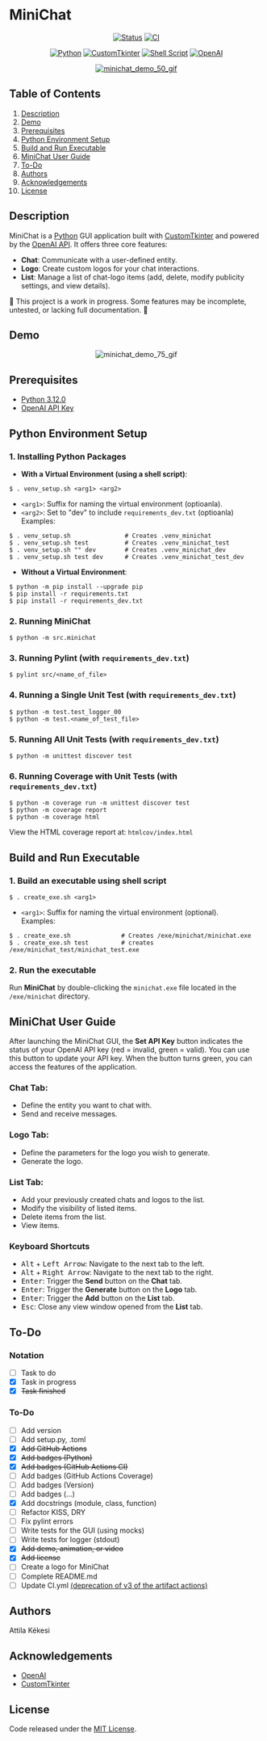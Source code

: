 # MiniChat
<div align="center">

   [![Status](https://img.shields.io/badge/Status-in_progress-yellow.svg)](https://github.com/akekesi/minichat?tab=readme-ov-file#description)
   [![CI](https://github.com/akekesi/minichat/actions/workflows/ci.yml/badge.svg)](https://github.com/akekesi/minichat/actions)
</div>

<div align="center">

   [![Python](https://img.shields.io/badge/Python-3.12.0-blue)](https://www.python.org/downloads/release/python-3120/)
   [![CustomTkinter](https://img.shields.io/badge/CustomTkinter-✔-blue)](https://customtkinter.tomschimansky.com/)
   [![Shell Script](https://img.shields.io/badge/Shell_Script-✔-blue)](https://en.wikipedia.org/wiki/Shell_script)
   [![OpenAI](https://img.shields.io/badge/OpenAI_API-✔-blue)](https://openai.com/)
</div>

<p align="center">
   <a href="#demo" title="Click to view full-size GIF in Demo section">
      <img src="gif/minichat_demo_50.gif" alt="minichat_demo_50_gif">
  </a>
</p>

## Table of Contents
1. [Description](#description)
1. [Demo](#demo)
1. [Prerequisites](#prerequisites)
1. [Python Environment Setup](#python-environment-setup)
1. [Build and Run Executable](#build-and-run-executable)
1. [MiniChat User Guide](#minichat-user-guide)
1. [To-Do](#to-do)
1. [Authors](#authors)
1. [Acknowledgements](#acknowledgements)
1. [License](#license)

## Description
MiniChat is a [Python](https://www.python.org/) GUI application built with [CustomTkinter](https://customtkinter.tomschimansky.com/) and powered by the [OpenAI API](https://openai.com/). It offers three core features:

- **Chat**: Communicate with a user-defined entity.
- **Logo**: Create custom logos for your chat interactions.
- **List**: Manage a list of chat-logo items (add, delete, modify publicity settings, and view details).

🚧 This project is a work in progress. Some features may be incomplete, untested, or lacking full documentation. 🚧

## Demo
<p align="center">
  <img src="gif/minichat_demo_75.gif" alt="minichat_demo_75_gif">
</p>

## Prerequisites
- [Python 3.12.0](https://www.python.org/downloads/release/python-3120/)
- [OpenAI API Key](https://platform.openai.com/api-keys)

## Python Environment Setup
### 1. Installing Python Packages
- **With a Virtual Environment (using a shell script)**:
```
$ . venv_setup.sh <arg1> <arg2>
```
   - `<arg1>`: Suffix for naming the virtual environment (optioanla).
   - `<arg2>`: Set to "dev" to include `requirements_dev.txt` (optioanla)  
   Examples:
   ```
   $ . venv_setup.sh               # Creates .venv_minichat
   $ . venv_setup.sh test          # Creates .venv_minichat_test
   $ . venv_setup.sh "" dev        # Creates .venv_minichat_dev
   $ . venv_setup.sh test dev      # Creates .venv_minichat_test_dev
   ```
- **Without a Virtual Environment**:
```
$ python -m pip install --upgrade pip
$ pip install -r requirements.txt
$ pip install -r requirements_dev.txt
```

### 2. Running MiniChat
```
$ python -m src.minichat
```

### 3. Running Pylint (with `requirements_dev.txt`)
```
$ pylint src/<name_of_file>
```

### 4. Running a Single Unit Test (with `requirements_dev.txt`)
```
$ python -m test.test_logger_00
$ python -m test.<name_of_test_file>
```

### 5. Running All Unit Tests (with `requirements_dev.txt`)
```
$ python -m unittest discover test
```

### 6. Running Coverage with Unit Tests (with `requirements_dev.txt`)
```
$ python -m coverage run -m unittest discover test
$ python -m coverage report
$ python -m coverage html
```
View the HTML coverage report at: `htmlcov/index.html`

## Build and Run Executable
### 1. Build an executable using shell script
```
$ . create_exe.sh <arg1>
```
   - `<arg1>`: Suffix for naming the virtual environment (optional).  
   Examples:
   ```
   $ . create_exe.sh              # Creates /exe/minichat/minichat.exe
   $ . create_exe.sh test         # creates /exe/minichat_test/minichat_test.exe
   ```

### 2. Run the executable
Run **MiniChat** by double-clicking the `minichat.exe` file located in the `/exe/minichat` directory.

## MiniChat User Guide
After launching the MiniChat GUI, the **Set API Key** button indicates the status of your OpenAI API key (red = invalid, green = valid). You can use this button to update your API key. When the button turns green, you can access the features of the application.

### Chat Tab:
- Define the entity you want to chat with.
- Send and receive messages.

### Logo Tab:
- Define the parameters for the logo you wish to generate.
- Generate the logo.

### List Tab:
- Add your previously created chats and logos to the list.
- Modify the visibility of listed items.
- Delete items from the list.
- View items.

### Keyboard Shortcuts
- <kbd>Alt</kbd> + <kbd>Left Arrow</kbd>: Navigate to the next tab to the left.
- <kbd>Alt</kbd> + <kbd>Right Arrow</kbd>: Navigate to the next tab to the right.
- <kbd>Enter</kbd>: Trigger the **Send** button on the **Chat** tab.
- <kbd>Enter</kbd>: Trigger the **Generate** button on the **Logo** tab.
- <kbd>Enter</kbd>: Trigger the **Add** button on the **List** tab.
- <kbd>Esc</kbd>: Close any view window opened from the **List** tab.

## To-Do
### Notation
- [ ] Task to do
- [x] Task in progress
- [x] ~~Task finished~~

### To-Do
- [ ] Add version
- [ ] Add setup.py, .toml
- [x] ~~Add GitHub Actions~~
- [x] ~~Add badges (Python)~~
- [x] ~~Add badges (GitHub Actions CI)~~
- [ ] Add badges (GitHub Actions Coverage)
- [ ] Add badges (Version)
- [ ] Add badges (...)
- [x] Add docstrings (module, class, function)
- [ ] Refactor KISS, DRY
- [ ] Fix pylint errors
- [ ] Write tests for the GUI (using mocks)
- [ ] Write tests for logger (stdout)
- [x] ~~Add demo, animation, or video~~
- [x] ~~Add license~~
- [ ] Create a logo for MiniChat
- [ ] Complete README.md
- [ ] Update CI.yml [(deprecation of v3 of the artifact actions)](https://github.blog/changelog/2024-04-16-deprecation-notice-v3-of-the-artifact-actions/)

## Authors
Attila Kékesi

## Acknowledgements
- [OpenAI](https://openai.com/)
- [CustomTkinter](https://customtkinter.tomschimansky.com/)

## License
Code released under the [MIT License](https://github.com/akekesi/minichat/blob/main/LICENSE).
